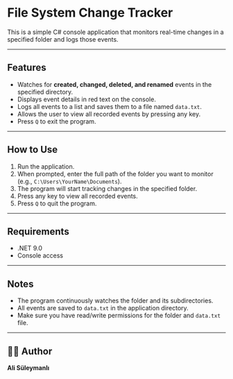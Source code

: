# File System Change Tracker

This is a simple C# console application that monitors real-time changes in a specified folder and logs those events.

---

## Features

- Watches for **created, changed, deleted, and renamed** events in the specified directory.
- Displays event details in red text on the console.
- Logs all events to a list and saves them to a file named `data.txt`.
- Allows the user to view all recorded events by pressing any key.
- Press `Q` to exit the program.

---

## How to Use

1. Run the application.
2. When prompted, enter the full path of the folder you want to monitor (e.g., `C:\Users\YourName\Documents`).
3. The program will start tracking changes in the specified folder.
4. Press any key to view all recorded events.
5. Press `Q` to quit the program.

---

## Requirements

- .NET 9.0
- Console access

---

## Notes

- The program continuously watches the folder and its subdirectories.
- All events are saved to `data.txt` in the application directory.
- Make sure you have read/write permissions for the folder and `data.txt` file.

---

## 👨‍💻 Author
**Ali Süleymanlı**
